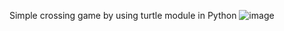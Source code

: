 Simple crossing game by using turtle module in Python
![image](https://github.com/nibbe99/turtle_crossing_game/assets/137918925/a1a8307d-a281-4f79-88e2-ee1287ffddbc)
